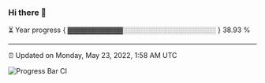 ### Hi there 👋

⏳ Year progress { ▓▓▓▓▓▓▓▓▓▓▓░░░░░░░░░░░░░░░░░░░ } 38.93 %

---

⏰ Updated on Monday, May 23, 2022, 1:58 AM UTC

![Progress Bar CI](https://github.com/arthurbuhl/arthurbuhl/workflows/Progress%20Bar%20CI/badge.svg)
